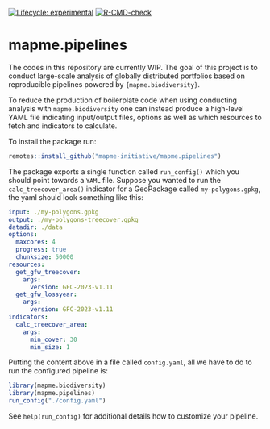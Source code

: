 <!-- badges: start -->
[![Lifecycle: experimental](https://img.shields.io/badge/lifecycle-experimental-orange.svg)](https://www.tidyverse.org/lifecycle/#experimental)
[![R-CMD-check](https://github.com/mapme-initiative/wdpa-pipelines/actions/workflows/R-CMD-check.yaml/badge.svg)](https://github.com/mapme-initiative/wdpa-pipelines/actions/workflows/R-CMD-check.yaml)
<!-- badges: end -->

# mapme.pipelines

The codes in this repository are currently WIP. The goal of this project
is to conduct large-scale analysis of globally distributed portfolios
based on reproducible pipelines powered by `{mapme.biodiversity}`.

To reduce the production of boilerplate code when using conducting
analysis with `mapme.biodiversity` one can instead produce a high-level
YAML file indicating input/output files, options as well as which
resources to fetch and indicators to calculate. 

To install the package run:

```r
remotes::install_github("mapme-initiative/mapme.pipelines")
```

The package exports a single function called `run_config()`
which you should point towards a `YAML` file. Suppose
you wanted to run the `calc_treecover_area()` indicator
for a GeoPackage called `my-polygons.gpkg`, the yaml 
should look something like this:

```yaml
input: ./my-polygons.gpkg
output: ./my-polygons-treecover.gpkg
datadir: ./data
options:
  maxcores: 4
  progress: true
  chunksize: 50000
resources:
  get_gfw_treecover:
    args:
      version: GFC-2023-v1.11
  get_gfw_lossyear:
    args: 
      version: GFC-2023-v1.11
indicators:
  calc_treecover_area:
    args: 
      min_cover: 30
      min_size: 1
```

Putting the content above in a file called `config.yaml`,
all we have to do to run the configured pipeline is:

```r
library(mapme.biodiversity)
library(mapme.pipelines)
run_config("./config.yaml")
```

See `help(run_config)` for additional details how to customize
your pipeline.
